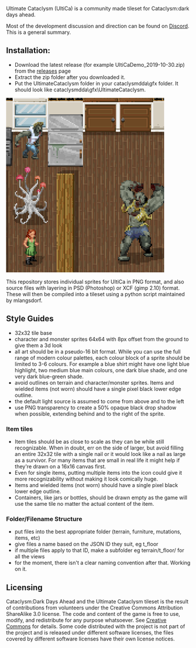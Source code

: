 Ultimate Cataclysm (UltiCa) is a community made tileset for Cataclysm:dark days ahead.

Most of the development discussion and direction can be found on [Discord](https://discord.gg/kAXNZuy). This is a general summary.

## Installation:
- Download the latest release (for example UltiCaDemo_2019-10-30.zip) from the [releases](https://github.com/I-am-Erk/CDDA-Tilesets/releases) page
- Extract the zip folder after you downloaded it.
- Put the UltimateCataclysm folder in your cataclysmdda\gfx folder. It should look like cataclysmdda\gfx\UltimateCataclysm.

![Current screenshot](./screenshots/UltimateCataclysm/example_8oct2019.png)

This repository stores individual sprites for UltiCa in PNG format, and also source files with layering in PSD (Photoshop) or XCF (gimp 2.10) format. These will then be compiled into a tileset using a python script maintained by mlangsdorf.

## Style Guides
- 32x32 tile base
- character and monster sprites 64x64 with 8px offset from the ground to give them a 3d look
- all art should be in a pseudo-16 bit format. While you can use the full range of modern colour palettes, each colour block of a sprite should be limited to 3-6 colours. For example a blue shirt might have one light blue highlight, two medium blue main colours, one dark blue shade, and one very dark blue-green shade.
- avoid outlines on terrain and character/monster sprites. Items and wielded items (not worn) should have a single pixel black lower edge outline.
- the default light source is assumed to come from above and to the left
- use PNG transparency to create a 50% opaque black drop shadow when possible, extending behind and to the right of the sprite.

### Item tiles
- Item tiles should be as close to scale as they can be while still recognizable. When in doubt, err on the side of larger, but avoid filling an entire 32x32 tile with a single nail or it would look like a nail as large as a survivor. For many items that are small in real life it might help if they're drawn on a 16x16 canvas first.
- Even for single items, putting multiple items into the icon could give it more recognizability without making it look comically huge.
- Items and wielded items (not worn) should have a single pixel black lower edge outline.
- Containers, like jars or bottles, should be drawn empty as the game will use the same tile no matter the actual content of the item.

### Folder/Filename Structure
- put files into the best appropriate folder (terrain, furniture, mutations, items, etc)
- give files a name based on the JSON ID they suit, eg t_floor
- if multiple files apply to that ID, make a subfolder eg terrain/t_floor/ for all the views
- for the moment, there isn't a clear naming convention after that. Working on it.

## Licensing
Cataclysm:Dark Days Ahead and the Ultimate Cataclysm tileset is the result of contributions from volunteers under the Creative Commons Attribution ShareAlike 3.0 license. The code and content of the game is free to use, modify, and redistribute for any purpose whatsoever. See [Creative Commons](http://creativecommons.org/licenses/by-sa/3.0/) for details. Some code distributed with the project is not part of the project and is released under different software licenses, the files covered by different software licenses have their own license notices.
